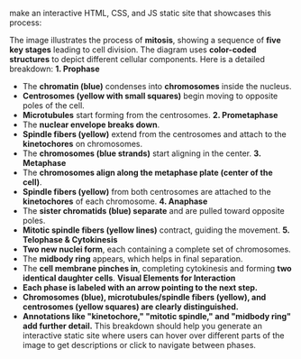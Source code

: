 make an interactive HTML, CSS, and JS static site that showcases this process:

The image illustrates the process of **mitosis**, showing a sequence of **five key stages** leading to cell division. The diagram uses **color-coded structures** to depict different cellular components. Here is a detailed breakdown:
**1. Prophase**
* The **chromatin (blue)** condenses into **chromosomes** inside the nucleus.
* **Centrosomes (yellow with small squares)** begin moving to opposite poles of the cell.
* **Microtubules** start forming from the centrosomes.
**2. Prometaphase**
* The **nuclear envelope breaks down**.
* **Spindle fibers (yellow)** extend from the centrosomes and attach to the **kinetochores** on chromosomes.
* The **chromosomes (blue strands)** start aligning in the center.
**3. Metaphase**
* The **chromosomes align along the metaphase plate (center of the cell)**.
* **Spindle fibers (yellow)** from both centrosomes are attached to the **kinetochores** of each chromosome.
**4. Anaphase**
* The **sister chromatids (blue) separate** and are pulled toward opposite poles.
* **Mitotic spindle fibers (yellow lines)** contract, guiding the movement.
**5. Telophase & Cytokinesis**
* **Two new nuclei form**, each containing a complete set of chromosomes.
* The **midbody ring** appears, which helps in final separation.
* The **cell membrane pinches in**, completing cytokinesis and forming **two identical daughter cells**.
**Visual Elements for Interaction**
* **Each phase is labeled with an arrow pointing to the next step.**
* **Chromosomes (blue), microtubules/spindle fibers (yellow), and centrosomes (yellow squares) are clearly distinguished.**
* **Annotations like "kinetochore," "mitotic spindle," and "midbody ring" add further detail.**
This breakdown should help you generate an interactive static site where users can hover over different parts of the image to get descriptions or click to navigate between phases.

